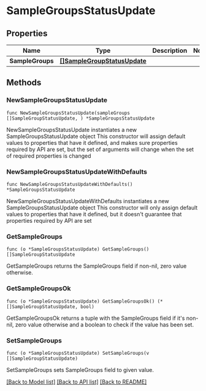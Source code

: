 # SampleGroupsStatusUpdate

## Properties

Name | Type | Description | Notes
------------ | ------------- | ------------- | -------------
**SampleGroups** | [**[]SampleGroupStatusUpdate**](SampleGroupStatusUpdate.md) |  | 

## Methods

### NewSampleGroupsStatusUpdate

`func NewSampleGroupsStatusUpdate(sampleGroups []SampleGroupStatusUpdate, ) *SampleGroupsStatusUpdate`

NewSampleGroupsStatusUpdate instantiates a new SampleGroupsStatusUpdate object
This constructor will assign default values to properties that have it defined,
and makes sure properties required by API are set, but the set of arguments
will change when the set of required properties is changed

### NewSampleGroupsStatusUpdateWithDefaults

`func NewSampleGroupsStatusUpdateWithDefaults() *SampleGroupsStatusUpdate`

NewSampleGroupsStatusUpdateWithDefaults instantiates a new SampleGroupsStatusUpdate object
This constructor will only assign default values to properties that have it defined,
but it doesn't guarantee that properties required by API are set

### GetSampleGroups

`func (o *SampleGroupsStatusUpdate) GetSampleGroups() []SampleGroupStatusUpdate`

GetSampleGroups returns the SampleGroups field if non-nil, zero value otherwise.

### GetSampleGroupsOk

`func (o *SampleGroupsStatusUpdate) GetSampleGroupsOk() (*[]SampleGroupStatusUpdate, bool)`

GetSampleGroupsOk returns a tuple with the SampleGroups field if it's non-nil, zero value otherwise
and a boolean to check if the value has been set.

### SetSampleGroups

`func (o *SampleGroupsStatusUpdate) SetSampleGroups(v []SampleGroupStatusUpdate)`

SetSampleGroups sets SampleGroups field to given value.



[[Back to Model list]](../README.md#documentation-for-models) [[Back to API list]](../README.md#documentation-for-api-endpoints) [[Back to README]](../README.md)


